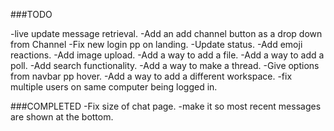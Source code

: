 ###TODO

-live update message retrieval.
-Add an add channel button as a drop down from Channel
-Fix new login pp on landing.
-Update status.
-Add emoji reactions.
-Add image upload.
-Add a way to add a file.
-Add a way to add a poll.
-Add search functionality.
-Add a way to make a thread.
-Give options from navbar pp hover.
-Add a way to add a different workspace.
-fix multiple users on same computer being logged in.



###COMPLETED
-Fix size of chat page.
-make it so most recent messages are shown at the bottom.
